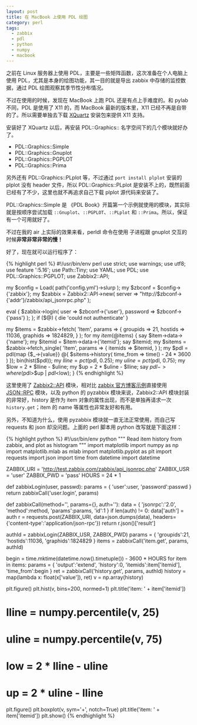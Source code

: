 ```yaml
---
layout: post
title: 在 MacBook 上使用 PDL 绘图
category: perl
tags:
  - zabbix
  - pdl
  - python
  - numpy
  - macbook
---
```


之前在 Linux 服务器上使用 PDL，主要是一些矩阵函数，这次准备在个人电脑上使用 PDL，尤其是本身的绘图功能，其一目的就是导出 zabbix 中存储的监控数据，通过 PDL 绘图观察其季节性分布情况。

不过在使用的时候，发现在 MacBook 上跑 PDL 还是有点上手难度的。和 pylab 不同，PDL 是使用了 X11 的，而 MacBook 最新的版本里，X11 已经不再是自带的了。所以需要单独去下载 [XQuartz](https://www.macupdate.com/app/mac/26593/xquartz) 安装包来提供 X11 支持。

安装好了 XQuartz 以后，再安装 PDL::Graphics:: 名字空间下的几个模块就好办了。

* PDL::Graphics::Simple
* PDL::Graphics::Gnuplot
* PDL::Graphics::PGPLOT
* PDL::Graphics::Prima

另外还有 PDL::Graphics::PLplot 等，不过通过 `port install plplot` 安装的 plplot 没有 header 文件，所以 PDL::Graphics::PLplot 是安装不上的，既然前面已经有了不少，这里也就不再追求自己下载 plplot 源代码来安装了。

PDL::Graphics::Simple 是 《PDL Book》开篇第一个示例就使用的模块，其实际就是按顺序尝试加载 `::Gnuplot`、`::PGPLOT`、`::PLplot` 和 `::Prima`。所以，保证有一个可用就好了。

不过在我的 air 上实际的效果来看，perldl 命令在使用 子进程跟 gnuplot 交互的时候**非常非常非常的慢！**

好了，现在就可以运行程序了：

{% highlight perl %}
#!/usr/bin/env perl
use strict;
use warnings;
use utf8;
use feature ':5.16';
use Path::Tiny;
use YAML;
use PDL;
use PDL::Graphics::PGPLOT;
use Zabbix2::API;

my $config = Load( path('config.yml')->slurp );
my $zbconf = $config->{'zabbix'};
my $zabbix =
  Zabbix2::API->new(
    server => "http://$zbconf->{'addr'}/zabbix/api_jsonrpc.php" );

eval {
    $zabbix->login(
        user     => $zbconf->{'user'},
        password => $zbconf->{'pass'}
    );
};
if ($@) { die 'could not authenticate' }

my $items = $zabbix->fetch(
    'Item',
    params => {
        groupids => 21,
        hostids  => 11036,
        graphids => 1824829,
    }
);
for my $item (@$items) {
    say $item->data->{'name'};
    my $itemid = $item->data->{'itemid'};
    say $itemid;
    my $sitems = $zabbix->fetch_single(
        'Item',
        params => {
            itemids => $itemid,
        }
    );
    my $pdl = pdl(map {$_->{value}} @{ $sitems->history( time_from => time() - 24 * 3600 ) });
    bin(hist($pdl));
    my $lline = pct($pdl, 0.25);
    my $uline = pct($pdl, 0.75);
    my $low = 2 * $lline - $uline;
    my $up  = 2 * $uline - $lline;
    say $pdl->where($pdl>$up | $pdl<$low);
}
{% endhighlight %}

这里使用了 [Zabbix2::API](https://metacpan.org/pod/Zabbix2::API) 模块，相对比 [zabbix 官方博客示例](http://blog.zabbix.com/getting-started-with-zabbix-api/1381/)直接使用 [JSON::RPC](https://metacpan.org/pod/JSON::RPC) 模块，以及 python 的 pyzabbix 模块来说，Zabbix2::API 模块封装的非常好，history 是作为 item 对象的属性出现，而不是单独再请求一次 `history.get`；item 的 name 等属性也非常友好和有用。

另外，不知道为什么，使用 pyzabbix 模块就一直无法正常使用，而自己写 requests 和 json 却没问题。上面的 perl 脚本用 python 改写就是下面这样：

{% highlight python %}
#!/usr/bin/env python
"""
Read item history from zabbix, and plot as histogram
"""
import matplotlib
import numpy as np
import matplotlib.mlab as mlab
import matplotlib.pyplot as plt
import requests
import json
import time
from datetime import datetime

ZABBIX_URI = 'http://test.zabbix.com/zabbix/api_jsonrpc.php'
ZABBIX_USR = 'user'
ZABBIX_PWD = 'pass'
HOURS = 24 * 1

def zabbixLogin(user, passwd):
  params = {
    'user':user,
    'password':passwd
  }
  return zabbixCall('user.login', params)

def zabbixCall(method='', params={}, auth=''):
  data = {
    'jsonrpc':'2.0',
    'method':method,
    'params':params,
    'id':1
  }
  if len(auth) != 0:
    data['auth'] = auth
  r = requests.post(ZABBIX_URI, data=json.dumps(data), headers={'content-type':'application/json-rpc'})
  return r.json()['result']

authId = zabbixLogin(ZABBIX_USR, ZABBIX_PWD)
params = {
  'groupids':21,
  'hostids':11036,
  'graphids':1824829
}
items = zabbixCall('item.get', params, authId)

begin = time.mktime(datetime.now().timetuple()) - 3600 * HOURS
for item in items:
  params = {
    'output':'extend',
    'history':0,
    'itemids':item['itemid'],
    'time_from':begin
  }
  ret = zabbixCall('history.get', params, authId)
  history = map(lambda x: float(x['value']), ret)
  v = np.array(history)

  plt.figure()
  plt.hist(v, bins=200, normed=1)
  plt.title('item: ' + item['itemid'])

#  lline = numpy.percentile(v, 25)
#  uline = numpy.percentile(v, 75)
#  low = 2 * lline - uline
#  up = 2 * uline - lline
  plt.figure()
  plt.boxplot(v, sym='+', notch=True)
  plt.title('item: ' + item['itemid'])
  plt.show()
{% endhighlight %}
